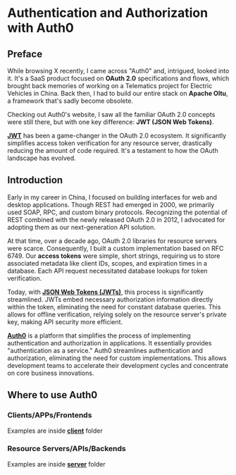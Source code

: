 # Authentication and Authorization with Auth0

## Preface

While browsing X recently, I came across "Auth0" and, intrigued, looked into it.  It's a SaaS product focused on **OAuth 2.0** specifications and flows, which brought back memories of working on a Telematics project for Electric Vehicles in China.  Back then, I had to build our entire stack on **Apache Oltu**, a framework that's sadly become obsolete.

Checking out Auth0's website, I saw all the familiar OAuth 2.0 concepts were still there, but with one key difference: **JWT (JSON Web Tokens)**.

**[JWT](./jwt.md)** has been a game-changer in the OAuth 2.0 ecosystem.  It significantly simplifies access token verification for any resource server, drastically reducing the amount of code required.  It's a testament to how the OAuth landscape has evolved.

## Introduction

Early in my career in China, I focused on building interfaces for web and desktop applications. Though REST had emerged in 2000, we primarily used SOAP, RPC, and custom binary protocols. Recognizing the potential of REST combined with the newly released OAuth 2.0 in 2012, I advocated for adopting them as our next-generation API solution.

At that time, over a decade ago, OAuth 2.0 libraries for resource servers were scarce. Consequently, I built a custom implementation based on RFC 6749. Our **access tokens** were simple, short strings, requiring us to store associated metadata like client IDs, scopes, and expiration times in a database. Each API request necessitated database lookups for token verification.

Today, with **[JSON Web Tokens (JWTs)](./jwt.md)**, this process is significantly streamlined. JWTs embed necessary authorization information directly within the token, eliminating the need for constant database queries. This allows for offline verification, relying solely on the resource server's private key, making API security more efficient.

**[Auth0](https://auth0.com/)** is a platform that simplifies the process of implementing authentication and authorization in applications. It essentially provides "authentication as a service." Auth0 streamlines authentication and authorization, eliminating the need for custom implementations. This allows development teams to accelerate their development cycles and concentrate on core business innovations.

## Where to use Auth0

### Clients/APPs/Frontends

Examples are inside **[client](/client)** folder

### Resource Servers/APIs/Backends

Examples are inside **[server](/server)** folder
